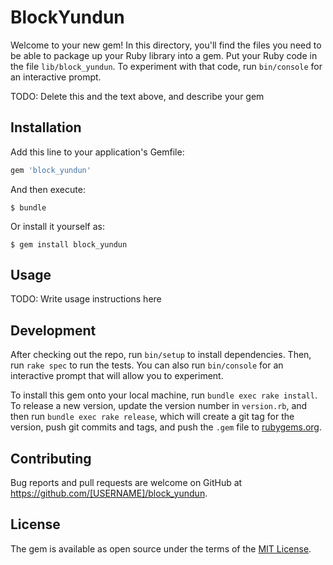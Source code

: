 # BlockYundun

Welcome to your new gem! In this directory, you'll find the files you need to be able to package up your Ruby library into a gem. Put your Ruby code in the file `lib/block_yundun`. To experiment with that code, run `bin/console` for an interactive prompt.

TODO: Delete this and the text above, and describe your gem

## Installation

Add this line to your application's Gemfile:

```ruby
gem 'block_yundun'
```

And then execute:

    $ bundle

Or install it yourself as:

    $ gem install block_yundun

## Usage

TODO: Write usage instructions here

## Development

After checking out the repo, run `bin/setup` to install dependencies. Then, run `rake spec` to run the tests. You can also run `bin/console` for an interactive prompt that will allow you to experiment.

To install this gem onto your local machine, run `bundle exec rake install`. To release a new version, update the version number in `version.rb`, and then run `bundle exec rake release`, which will create a git tag for the version, push git commits and tags, and push the `.gem` file to [rubygems.org](https://rubygems.org).

## Contributing

Bug reports and pull requests are welcome on GitHub at https://github.com/[USERNAME]/block_yundun.

## License

The gem is available as open source under the terms of the [MIT License](http://opensource.org/licenses/MIT).
